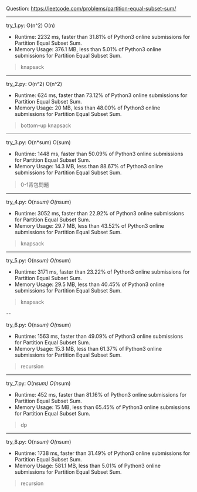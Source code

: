 Question: https://leetcode.com/problems/partition-equal-subset-sum/

---

try_1.py: O(n^2) O(n)
* Runtime: 2232 ms, faster than 31.81% of Python3 online submissions for Partition Equal Subset Sum.
* Memory Usage: 376.1 MB, less than 5.01% of Python3 online submissions for Partition Equal Subset Sum.

> knapsack

---

try_2.py: O(n^2) O(n^2)
* Runtime: 624 ms, faster than 73.12% of Python3 online submissions for Partition Equal Subset Sum.
* Memory Usage: 20 MB, less than 48.00% of Python3 online submissions for Partition Equal Subset Sum.

> bottom-up knapsack

---

try_3.py: O(n*sum) O(sum)

* Runtime: 1448 ms, faster than 50.09% of Python3 online submissions for Partition Equal Subset Sum.
* Memory Usage: 14.3 MB, less than 88.67% of Python3 online submissions for Partition Equal Subset Sum.

> 0-1背包問題

---

try_4.py: O(n*sum) O(n*sum)

* Runtime: 3052 ms, faster than 22.92% of Python3 online submissions for Partition Equal Subset Sum.
* Memory Usage: 29.7 MB, less than 43.52% of Python3 online submissions for Partition Equal Subset Sum.

> knapsack

---

try_5.py: O(n*sum) O(n*sum)

* Runtime: 3171 ms, faster than 23.22% of Python3 online submissions for Partition Equal Subset Sum.
* Memory Usage: 29.5 MB, less than 40.45% of Python3 online submissions for Partition Equal Subset Sum.

> knapsack

--

try_6.py: O(n*sum) O(n*sum)

* Runtime: 1563 ms, faster than 49.09% of Python3 online submissions for Partition Equal Subset Sum.
* Memory Usage: 15.3 MB, less than 61.37% of Python3 online submissions for Partition Equal Subset Sum.

> recursion

---

try_7.py: O(n*sum) O(n*sum)

* Runtime: 452 ms, faster than 81.16% of Python3 online submissions for Partition Equal Subset Sum.
* Memory Usage: 15 MB, less than 65.45% of Python3 online submissions for Partition Equal Subset Sum.

> dp

---

try_8.py: O(n*sum) O(n*sum)

* Runtime: 1738 ms, faster than 31.49% of Python3 online submissions for Partition Equal Subset Sum.
* Memory Usage: 581.1 MB, less than 5.01% of Python3 online submissions for Partition Equal Subset Sum.

> recursion
